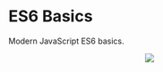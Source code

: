 # ES6 Basics

Modern JavaScript ES6 basics.

<p align="center">
<img src="https://www.adictosaltrabajo.com/wp-content/uploads/2018/05/el_remozado_javascript.imagen-1068x512.jpg">
</p>
